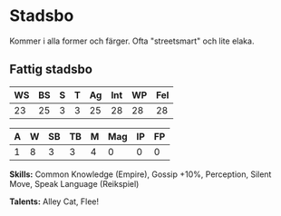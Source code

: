 # Stadsbo
Kommer i alla former och färger. Ofta "streetsmart" och lite elaka.

## Fattig stadsbo
|WS|BS|S|T|Ag|Int|WP|Fel|
|--|--|-|-|--|---|--|---|
|23|25|3|3|25|28|28|28|

|A|W|SB|TB|M|Mag|IP|FP|
|-|-|--|--|-|---|--|--|
|1|8|3|3|4|0|0|0|

**Skills:** Common Knowledge (Empire), Gossip +10%, Perception, Silent Move, Speak Language (Reikspiel)

**Talents:** Alley Cat, Flee!